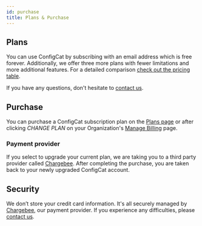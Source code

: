 ```yaml
---
id: purchase
title: Plans & Purchase
---
```



## Plans
You can use ConfigCat by subscribing with an email address which is free forever. Additionally, we offer three more plans with fewer limitations and more additional features. For a detailed comparison <a href="https://configcat.com/#pricing" target="_blank">check out the pricing table</a>.

If you have any questions, don't hesitate to <a href="https://configcat.com/support" target="_blank">contact us</a>.

## Purchase
You can purchase a ConfigCat subscription plan on the <a href="https://app.configcat.com/plans" target="_blank">Plans page</a> or after clicking *CHANGE PLAN* on your Organization's <a href="https://app.configcat.com/organization/billing" target="_blank">Manage Billing</a> page.

### Payment provider
If you select to upgrade your current plan, we are taking you to a third party provider called <a href="https://www.chargebee.com/" target="_blank">Chargebee</a>. After completing the purchase, you are taken back to your newly upgraded ConfigCat account.

## Security
We don’t store your credit card information. It's all securely managed by <a href="https://www.chargebee.com/" target="_blank">Chargebee</a>, our payment provider.
If you experience any difficulties, please <a href="https://configcat.com/support" target="_blank">contact us</a>.